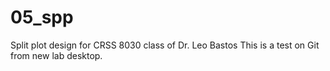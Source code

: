 # 05_spp
Split plot design for CRSS 8030 class of Dr. Leo Bastos
This is a test on Git from new lab desktop.
